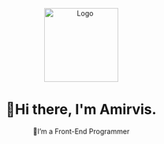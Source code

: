 <div align="center">
  <img scr="./robot.png" alt="Logo" width="150px"/>
  <h1>👋Hi there, I'm Amirvis.</h1>
  <samll>👀I’m a Front-End Programmer</samll>
</div>
